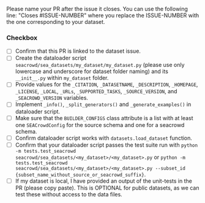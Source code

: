 Please name your PR after the issue it closes. You can use the following line: "Closes #ISSUE-NUMBER" where you replace the ISSUE-NUMBER with the one corresponding to your dataset.

### Checkbox
- [ ] Confirm that this PR is linked to the dataset issue.
- [ ] Create the dataloader script `seacrowd/sea_datasets/my_dataset/my_dataset.py` (please use only lowercase and underscore for dataset folder naming) and its `__init__.py` within `my_dataset` folder.
- [ ] Provide values for the `_CITATION`, `_DATASETNAME`, `_DESCRIPTION`, `_HOMEPAGE`, `_LICENSE`, `_LOCAL`, `_URLs`, `_SUPPORTED_TASKS`, `_SOURCE_VERSION`, and `_SEACROWD_VERSION` variables.
- [ ] Implement `_info()`, `_split_generators()` and `_generate_examples()` in dataloader script.
- [ ] Make sure that the `BUILDER_CONFIGS` class attribute is a list with at least one `SEACrowdConfig` for the source schema and one for a seacrowd schema.
- [ ] Confirm dataloader script works with `datasets.load_dataset` function.
- [ ] Confirm that your dataloader script passes the test suite run with `python -m tests.test_seacrowd seacrowd/sea_datasets/<my_dataset>/<my_dataset>.py` or `python -m tests.test_seacrowd seacrowd/sea_datasets/<my_dataset>/<my_dataset>.py --subset_id {subset_name_without_source_or_seacrowd_suffix}`.
- [ ] If my dataset is local, I have provided an output of the unit-tests in the PR (please copy paste). This is OPTIONAL for public datasets, as we can test these without access to the data files.
